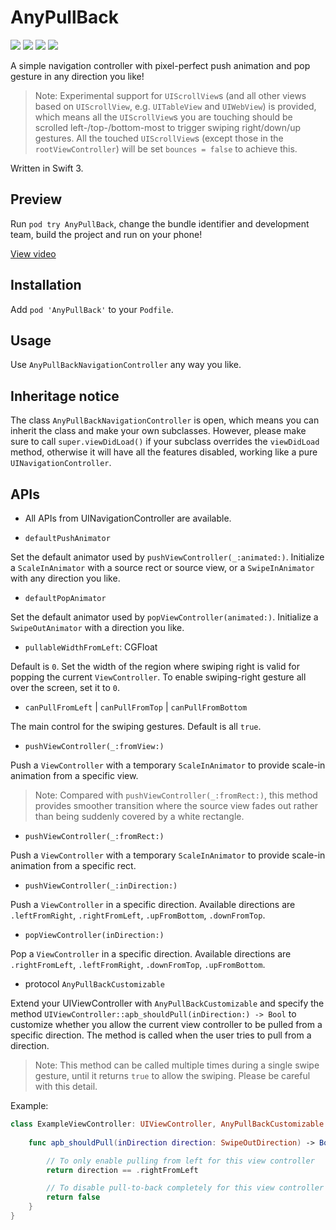 # AnyPullBack
[![](https://img.shields.io/cocoapods/v/AnyPullBack.svg)](#)
[![](https://img.shields.io/cocoapods/p/AnyPullBack.svg)](#)
[![](https://img.shields.io/cocoapods/l/AnyPullBack.svg)](#)
[![](https://img.shields.io/github/stars/vhyme/AnyPullBack.svg?style=social&label=Star)](#)

A simple navigation controller with pixel-perfect push animation and pop gesture in any direction you like!

> Note: Experimental support for `UIScrollView`s (and all other views based on `UIScrollView`, e.g. `UITableView` and `UIWebView`) is provided, which means all the `UIScrollView`s you are touching should be scrolled left-/top-/bottom-most to trigger swiping right/down/up gestures. All the touched `UIScrollView`s (except those in the `rootViewController`) will be set `bounces = false` to achieve this.

Written in Swift 3.

## Preview

Run `pod try AnyPullBack`, change the bundle identifier and development team, build the project and run on your phone!

[View video](https://raw.githubusercontent.com/vhyme/AnyPullBack/master/preview.mp4)

## Installation

Add `pod 'AnyPullBack'` to your `Podfile`.

## Usage

Use `AnyPullBackNavigationController` any way you like.

## Inheritage notice

The class `AnyPullBackNavigationController` is open, which means you can inherit the class and make your own subclasses. However, please make sure to call `super.viewDidLoad()` if your subclass overrides the `viewDidLoad` method, otherwise it will have all the features disabled, working like a pure `UINavigationController`.

## APIs

- All APIs from UINavigationController are available.

- `defaultPushAnimator`

Set the default animator used by `pushViewController(_:animated:)`. Initialize a `ScaleInAnimator` with a source rect or source view, or a `SwipeInAnimator` with any direction you like.

- `defaultPopAnimator`

Set the default animator used by `popViewController(animated:)`. Initialize a `SwipeOutAnimator` with a direction you like.

- `pullableWidthFromLeft`: CGFloat

Default is `0`. Set the width of the region where swiping right is valid for popping the current `ViewController`. To enable swiping-right gesture all over the screen, set it to `0`.

- `canPullFromLeft` | `canPullFromTop` | `canPullFromBottom`

The main control for the swiping gestures. Default is all `true`.

- `pushViewController(_:fromView:)`

Push a `ViewController` with a temporary `ScaleInAnimator` to provide scale-in animation from a specific view. 

> Note: Compared with `pushViewController(_:fromRect:)`, this method provides smoother transition where the source view fades out rather than being suddenly covered by a white rectangle. 

- `pushViewController(_:fromRect:)`

Push a `ViewController` with a temporary `ScaleInAnimator` to provide scale-in animation from a specific rect.

- `pushViewController(_:inDirection:)`

Push a `ViewController` in a specific direction. Available directions are `.leftFromRight`, `.rightFromLeft`, `.upFromBottom`, `.downFromTop`.

- `popViewController(inDirection:)`

Pop a `ViewController` in a specific direction. Available directions are `.rightFromLeft`, `.leftFromRight`, `.downFromTop`, `.upFromBottom`.

- protocol `AnyPullBackCustomizable`

Extend your UIViewController with `AnyPullBackCustomizable` and specify the method `UIViewController::apb_shouldPull(inDirection:) -> Bool` to customize whether you allow the current view controller to be pulled from a specific direction. The method is called when the user tries to pull from a direction. 

> Note: This method can be called multiple times during a single swipe gesture, until it returns `true` to allow the swiping. Please be careful with this detail.

Example: 

```swift
class ExampleViewController: UIViewController, AnyPullBackCustomizable {
    
    func apb_shouldPull(inDirection direction: SwipeOutDirection) -> Bool {

        // To only enable pulling from left for this view controller
        return direction == .rightFromLeft

        // To disable pull-to-back completely for this view controller
        return false
    }
}
```